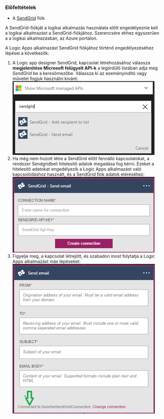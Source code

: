 ### <a name="prerequisites"></a>Előfeltételek
* A [SendGrid](https://www.SendGrid.com/) fiók 

A SendGrid-fiókját a logikai alkalmazás használata előtt engedélyeznie kell a logikai alkalmazást a SendGrid-fiókjához. Szerencsére ehhez egyszerűen a a logikai alkalmazásban, az Azure portálon. 

A Logic Apps alkalmazást SendGrid fiókjához történő engedélyezéséhez lépései a következők:

1. A Logic app designer SendGrid, kapcsolat létrehozásához válassza **megjelenítése Microsoft felügyelt API-k** a legördülő listában adja meg *SendGrid* be a keresőmezőbe. Válassza ki az eseményindító vagy művelet fogjuk használni kívánt:  
   ![1. lépés SendGrid](./media/connectors-create-api-sendgrid/sendgrid-1.png)
2. Ha még nem hozott létre a SendGrid előtt fennálló kapcsolatokat, a rendszer Sendgridbeli hitelesítő adatok megadása fog kérni. Ezeket a hitelesítő adatokat engedélyezik a Logic Apps alkalmazást való kapcsolódáshoz használt, és a SendGrid fiók adatok eléréséhez:  
   ![2. lépés SendGrid](./media/connectors-create-api-sendgrid/sendgrid-2.png)
3. Figyelje meg, a kapcsolat létrejött, és szabadon most folytatja a Logic Apps alkalmazást más lépéseket:  
   ![3. lépés SendGrid](./media/connectors-create-api-sendgrid/sendgrid-3.png)   


